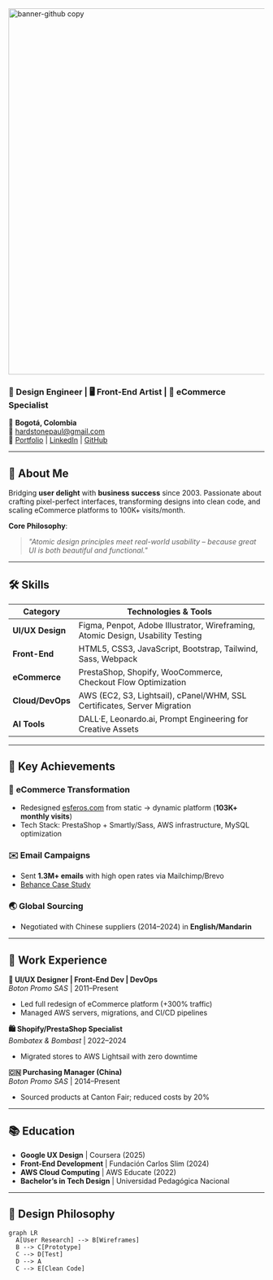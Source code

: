 <img width="1280" height="720" alt="banner-github copy" src="https://github.com/user-attachments/assets/343f71f5-de5c-4ba3-9cf0-9bd3c9cef3f3" />


### 🎨 Design Engineer | 🖥 Front-End Artist | 🛒 eCommerce Specialist  

📍 **Bogotá, Colombia**  
📧 [hardstonepaul@gmail.com](mailto:hardstonepaul@gmail.com)  
🔗 [Portfolio](https://www.behance.net/hardstonepaul) | [LinkedIn](https://www.linkedin.com/in/hardstone/) | [GitHub](https://github.com/hardstonepaul)  

---

## 🚀 **About Me**  
Bridging **user delight** with **business success** since 2003. Passionate about crafting pixel-perfect interfaces, transforming designs into clean code, and scaling eCommerce platforms to 100K+ visits/month.  

**Core Philosophy**:  
> *"Atomic design principles meet real-world usability – because great UI is both beautiful and functional."*  

---

## 🛠 **Skills**  

| Category          | Technologies & Tools                                                                 |
|-------------------|-------------------------------------------------------------------------------------|
| **UI/UX Design**  | Figma, Penpot, Adobe Illustrator, Wireframing, Atomic Design, Usability Testing     |
| **Front-End**     | HTML5, CSS3, JavaScript, Bootstrap, Tailwind, Sass, Webpack                        |
| **eCommerce**     | PrestaShop, Shopify, WooCommerce, Checkout Flow Optimization                       |
| **Cloud/DevOps**  | AWS (EC2, S3, Lightsail), cPanel/WHM, SSL Certificates, Server Migration           |
| **AI Tools**      | DALL·E, Leonardo.ai, Prompt Engineering for Creative Assets                        |

---

## 💼 **Key Achievements**  

### 🔄 **eCommerce Transformation**  
- Redesigned [esferos.com](https://esferos.com) from static → dynamic platform (**103K+ monthly visits**)  
- Tech Stack: PrestaShop + Smartly/Sass, AWS infrastructure, MySQL optimization  

### ✉️ **Email Campaigns**  
- Sent **1.3M+ emails** with high open rates via Mailchimp/Brevo  
- [Behance Case Study](https://www.behance.net/gallery/21k3698f/-Making-Campaigns-from-2019)  

### 🌏 **Global Sourcing**  
- Negotiated with Chinese suppliers (2014–2024) in **English/Mandarin**  

---

## 🏢 **Work Experience**  

**🎯 UI/UX Designer | Front-End Dev | DevOps**  
*Boton Promo SAS* | 2011–Present  
- Led full redesign of eCommerce platform (+300% traffic)  
- Managed AWS servers, migrations, and CI/CD pipelines  

**🛍 Shopify/PrestaShop Specialist**  
*Bombatex & Bombast* | 2022–2024  
- Migrated stores to AWS Lightsail with zero downtime  

**🇨🇳 Purchasing Manager (China)**  
*Boton Promo SAS* | 2014–Present  
- Sourced products at Canton Fair; reduced costs by 20%  

---

## 📚 **Education**  
- **Google UX Design** | Coursera (2025)  
- **Front-End Development** | Fundación Carlos Slim (2024)  
- **AWS Cloud Computing** | AWS Educate (2022)  
- **Bachelor’s in Tech Design** | Universidad Pedagógica Nacional  

---

## 🎨 **Design Philosophy**  
```mermaid
graph LR
  A[User Research] --> B[Wireframes]
  B --> C[Prototype]
  C --> D[Test]
  D --> A
  C --> E[Clean Code]
